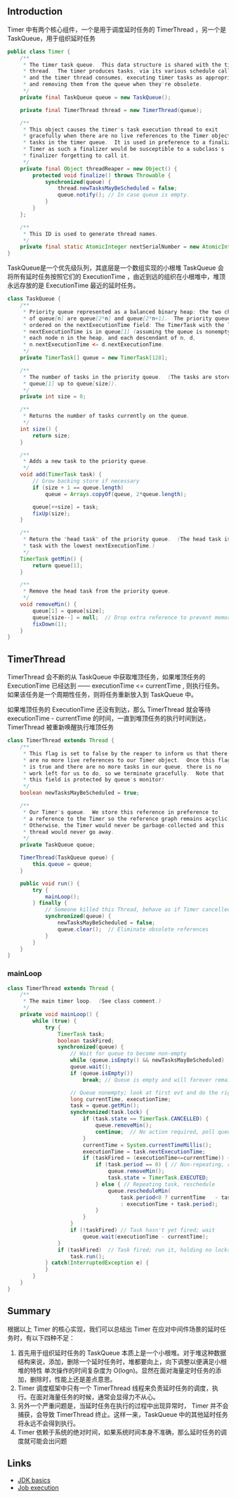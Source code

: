 ## Introduction

Timer 中有两个核心组件，一个是用于调度延时任务的 TimerThread ，另一个是 TaskQueue，用于组织延时任务

```java
public class Timer {
    /**
     * The timer task queue.  This data structure is shared with the timer
     * thread.  The timer produces tasks, via its various schedule calls,
     * and the timer thread consumes, executing timer tasks as appropriate,
     * and removing them from the queue when they're obsolete.
     */
    private final TaskQueue queue = new TaskQueue();

    private final TimerThread thread = new TimerThread(queue);

    /**
     * This object causes the timer's task execution thread to exit
     * gracefully when there are no live references to the Timer object and no
     * tasks in the timer queue.  It is used in preference to a finalizer on
     * Timer as such a finalizer would be susceptible to a subclass's
     * finalizer forgetting to call it.
     */
    private final Object threadReaper = new Object() {
        protected void finalize() throws Throwable {
            synchronized(queue) {
                thread.newTasksMayBeScheduled = false;
                queue.notify(); // In case queue is empty.
            }
        }
    };

    /**
     * This ID is used to generate thread names.
     */
    private final static AtomicInteger nextSerialNumber = new AtomicInteger(0);
}
```


TaskQueue是一个优先级队列，其底层是一个数组实现的小根堆
TaskQueue 会将所有延时任务按照它们的 ExecutionTime ，由近到远的组织在小根堆中，堆顶永远存放的是 ExecutionTime 最近的延时任务。

```java
class TaskQueue {
    /**
     * Priority queue represented as a balanced binary heap: the two children
     * of queue[n] are queue[2*n] and queue[2*n+1].  The priority queue is
     * ordered on the nextExecutionTime field: The TimerTask with the lowest
     * nextExecutionTime is in queue[1] (assuming the queue is nonempty).  For
     * each node n in the heap, and each descendant of n, d,
     * n.nextExecutionTime <= d.nextExecutionTime.
     */
    private TimerTask[] queue = new TimerTask[128];

    /**
     * The number of tasks in the priority queue.  (The tasks are stored in
     * queue[1] up to queue[size]).
     */
    private int size = 0;

    /**
     * Returns the number of tasks currently on the queue.
     */
    int size() {
        return size;
    }

    /**
     * Adds a new task to the priority queue.
     */
    void add(TimerTask task) {
        // Grow backing store if necessary
        if (size + 1 == queue.length)
            queue = Arrays.copyOf(queue, 2*queue.length);

        queue[++size] = task;
        fixUp(size);
    }

    /**
     * Return the "head task" of the priority queue.  (The head task is an
     * task with the lowest nextExecutionTime.)
     */
    TimerTask getMin() {
        return queue[1];
    }

    /**
     * Remove the head task from the priority queue.
     */
    void removeMin() {
        queue[1] = queue[size];
        queue[size--] = null;  // Drop extra reference to prevent memory leak
        fixDown(1);
    }
}
```

## TimerThread

TimerThread 会不断的从 TaskQueue 中获取堆顶任务，如果堆顶任务的 ExecutionTime 已经达到 —— executionTime <= currentTime , 则执行任务。如果该任务是一个周期性任务，则将任务重新放入到 TaskQueue 中。

如果堆顶任务的 ExecutionTime 还没有到达，那么 TimerThread 就会等待 executionTime - currentTime 的时间，一直到堆顶任务的执行时间到达，TimerThread 被重新唤醒执行堆顶任务

```java
class TimerThread extends Thread {
    /**
     * This flag is set to false by the reaper to inform us that there
     * are no more live references to our Timer object.  Once this flag
     * is true and there are no more tasks in our queue, there is no
     * work left for us to do, so we terminate gracefully.  Note that
     * this field is protected by queue's monitor!
     */
    boolean newTasksMayBeScheduled = true;

    /**
     * Our Timer's queue.  We store this reference in preference to
     * a reference to the Timer so the reference graph remains acyclic.
     * Otherwise, the Timer would never be garbage-collected and this
     * thread would never go away.
     */
    private TaskQueue queue;

    TimerThread(TaskQueue queue) {
        this.queue = queue;
    }

    public void run() {
        try {
            mainLoop();
        } finally {
            // Someone killed this Thread, behave as if Timer cancelled
            synchronized(queue) {
                newTasksMayBeScheduled = false;
                queue.clear();  // Eliminate obsolete references
            }
        }
    }
}
```

### mainLoop

```java
class TimerThread extends Thread {
    /**
     * The main timer loop.  (See class comment.)
     */
    private void mainLoop() {
        while (true) {
            try {
                TimerTask task;
                boolean taskFired;
                synchronized(queue) {
                    // Wait for queue to become non-empty
                    while (queue.isEmpty() && newTasksMayBeScheduled)
                    queue.wait();
                    if (queue.isEmpty())
                        break; // Queue is empty and will forever remain; die

                    // Queue nonempty; look at first evt and do the right thing
                    long currentTime, executionTime;
                    task = queue.getMin();
                    synchronized(task.lock) {
                        if (task.state == TimerTask.CANCELLED) {
                            queue.removeMin();
                            continue;  // No action required, poll queue again
                        }
                        currentTime = System.currentTimeMillis();
                        executionTime = task.nextExecutionTime;
                        if (taskFired = (executionTime<=currentTime)) {
                            if (task.period == 0) { // Non-repeating, remove
                                queue.removeMin();
                                task.state = TimerTask.EXECUTED;
                            } else { // Repeating task, reschedule
                                queue.rescheduleMin(
                                    task.period<0 ? currentTime   - task.period
                                    : executionTime + task.period);
                            }
                        }
                    }
                    if (!taskFired) // Task hasn't yet fired; wait
                        queue.wait(executionTime - currentTime);
                }
                if (taskFired)  // Task fired; run it, holding no locks
                    task.run();
            } catch(InterruptedException e) {
            }
        }
    }
}

```

## Summary

根据以上 Timer 的核心实现，我们可以总结出 Timer 在应对中间件场景的延时任务时，有以下四种不足：

1. 首先用于组织延时任务的 TaskQueue 本质上是一个小根堆。对于堆这种数据结构来说，添加，删除一个延时任务时，堆都要向上，向下调整以便满足小根堆的特性
   单次操作的时间复杂度为 O(logn)。显然在面对海量定时任务的添加，删除时，性能上还是差点意思。
2. Timer 调度框架中只有一个 TimerThread 线程来负责延时任务的调度，执行。在面对海量任务的时候，通常会显得力不从心。
3. 另外一个严重问题是，当延时任务在执行的过程中出现异常时， Timer 并不会捕获，会导致 TimerThread 终止。这样一来，TaskQueue 中的其他延时任务将永远不会得到执行。
4. Timer 依赖于系统的绝对时间，如果系统时间本身不准确，那么延时任务的调度就可能会出问题




## Links

- [JDK basics](/docs/CS/Java/JDK/Basic/Basic.md)
- [Job execution](/docs/CS/Java/JDK/sche.md)